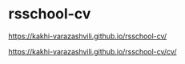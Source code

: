 # rsschool-cv
https://kakhi-varazashvili.github.io/rsschool-cv/

https://kakhi-varazashvili.github.io/rsschool-cv/cv/